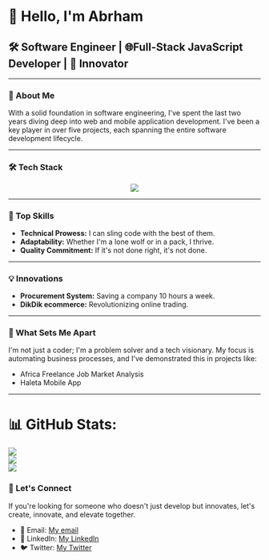 <h1>👋 Hello, I'm Abrham</h1>

<h2>🛠 Software Engineer | 🌐Full-Stack JavaScript Developer | 🚀 Innovator </h2>

<hr>

<h3>🌱 About Me</h3>
<p>With a solid foundation in software engineering, I've spent the last two years diving deep into web and mobile application development. I've been a key player in over five projects, each spanning the entire software development lifecycle.</p>

<hr>

<h3>🛠️ Tech Stack</h3>
<p align="center">
  <a href="https://skillicons.dev">
    <img src="https://skillicons.dev/icons?i=js,react,nextjs,tailwind,nodejs,py,git,mongodb,mysql,postgres,prisma,figma,aws,gcp,azure" />
  </a>
</p>

<hr>

<h3>🎯 Top Skills</h3>
<ul>
  <li><strong>Technical Prowess:</strong> I can sling code with the best of them.</li>
  <li><strong>Adaptability:</strong> Whether I'm a lone wolf or in a pack, I thrive.</li>
  <li><strong>Quality Commitment:</strong> If it's not done right, it's not done.</li>
</ul>

<hr>

<h3>💡 Innovations</h3>
<ul>
  <li><strong>Procurement System:</strong> Saving a company 10 hours a week.</li>
  <li><strong>DikDik ecommerce:</strong> Revolutionizing online trading.</li>
</ul>

<hr>

<h3>🚀 What Sets Me Apart</h3>
<p>I'm not just a coder; I'm a problem solver and a tech visionary. My focus is automating business processes, and I've demonstrated this in projects like:</p>
<ul>
  <li>Africa Freelance Job Market Analysis</li>
  <li>Haleta Mobile App</li>
</ul>

<hr>

# 📊 GitHub Stats:
![](https://github-readme-stats.vercel.app/api?username=Zabrsh&theme=dark&hide_border=false&include_all_commits=false&count_private=false)<br/>
![](https://github-readme-streak-stats.herokuapp.com/?user=Zabrsh&theme=dark&hide_border=false)<br/>
![](https://github-readme-stats.vercel.app/api/top-langs/?username=Zabrsh&theme=dark&hide_border=false&include_all_commits=false&count_private=false&layout=compact)


<h3>🤝 Let's Connect</h3>
<p>If you're looking for someone who doesn't just develop but innovates, let's create, innovate, and elevate together.</p>
<ul>
  <li>📧 Email: <a href="mailto:abrsh5y4@gmail.com">My email</a></li>
  <li>💼 LinkedIn: <a href="https://www.linkedin.com/in/abrham-tadesse-010139182/">My LinkedIn</a></li>
  <li>🐦 Twitter: <a href="https://twitter.com/Abrham1T">My Twitter</a></li>
</ul>
